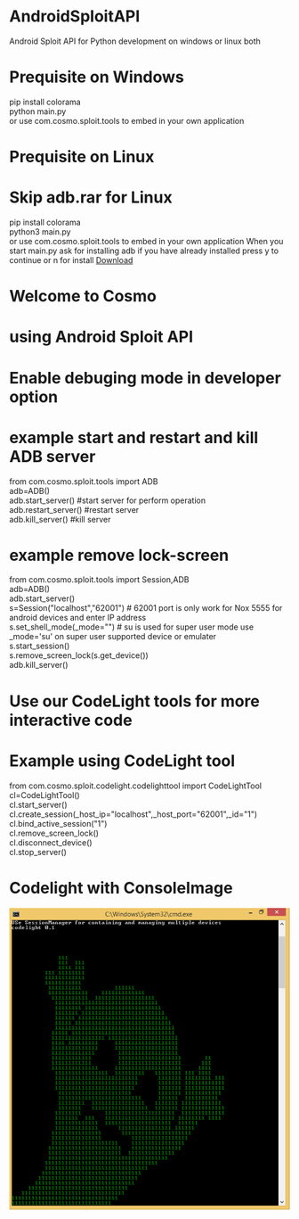 # AndroidSploitAPI
Android Sploit API for Python development on windows or linux both

# Prequisite on Windows

pip install colorama<br>
python main.py<br>
or use com.cosmo.sploit.tools to embed in your own application
# Prequisite on Linux
# Skip adb.rar for Linux
pip install colorama<br>
python3 main.py<br>
or use com.cosmo.sploit.tools to embed in your own application
When you start main.py ask for installing adb if you have already installed press y to continue or n for install
<a href="https://github.com/sonuaryan7644/AndroidSploitAPI.git"> Download</a>
# Welcome to Cosmo
# using Android Sploit API
# Enable debuging mode in developer option
# example start and restart and kill ADB server
from com.cosmo.sploit.tools import ADB<br>
adb=ADB()<br>
adb.start_server() #start server for perform operation<br>
adb.restart_server() #restart server<br>
adb.kill_server() #kill server<br>
# example remove lock-screen
from com.cosmo.sploit.tools import Session,ADB<br>
adb=ADB()<br>
adb.start_server()<br>
s=Session("localhost","62001") #  62001 port is only work for Nox 5555 for android devices and enter IP address<br>
s.set_shell_mode(_mode="") # su is used for super user mode use _mode='su' on super user supported device or emulater<br>
s.start_session()<br>
s.remove_screen_lock(s.get_device()) <br>
adb.kill_server()<br>
# Use our CodeLight tools for more interactive code
# Example using CodeLight tool
from com.cosmo.sploit.codelight.codelighttool import CodeLightTool<br>
cl=CodeLightTool()<br>
cl.start_server()<br>
cl.create_session(_host_ip="localhost",_host_port="62001",_id="1")<br>
cl.bind_active_session("1")<br>
cl.remove_screen_lock()<br>
cl.disconnect_device()<br>
cl.stop_server()
# Codelight with ConsoleImage
![](images/codelight.PNG)
